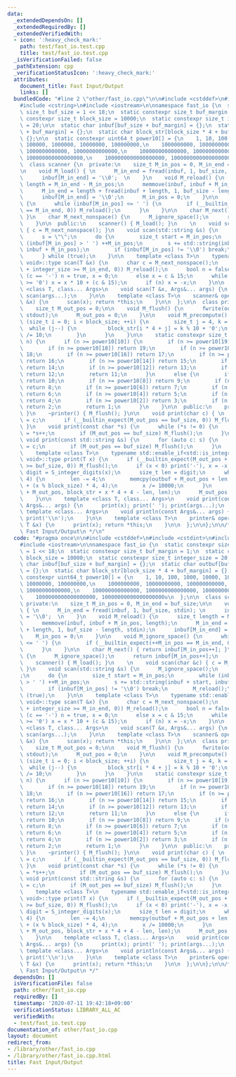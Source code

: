 ```yaml
---
data:
  _extendedDependsOn: []
  _extendedRequiredBy: []
  _extendedVerifiedWith:
  - icon: ':heavy_check_mark:'
    path: test/fast_io.test.cpp
    title: test/fast_io.test.cpp
  _isVerificationFailed: false
  _pathExtension: cpp
  _verificationStatusIcon: ':heavy_check_mark:'
  attributes:
    document_title: Fast Input/Output
    links: []
  bundledCode: "#line 2 \"other/fast_io.cpp\"\n\n#include <cstddef>\n#include <cstdint>\n\
    #include <cstring>\n#include <iostream>\n\nnamespace fast_io {\n  static constexpr\
    \ size_t buf_size = 1 << 18;\n  static constexpr size_t buf_margin = 1;\n  static\
    \ constexpr size_t block_size = 10000;\n  static constexpr size_t integer_size\
    \ = 20;\n\n  static char inbuf[buf_size + buf_margin] = {};\n  static char outbuf[buf_size\
    \ + buf_margin] = {};\n  static char block_str[block_size * 4 + buf_margin] =\
    \ {};\n\n  static constexpr uint64_t power10[] = {\n    1, 10, 100, 1000, 10000,\
    \ 100000, 1000000, 10000000, 100000000,\n    1000000000, 10000000000, 100000000000,\
    \ 1000000000000, 10000000000000,\n    100000000000000, 1000000000000000, 10000000000000000,\
    \ 100000000000000000,\n    1000000000000000000, 10000000000000000000u\n  };\n\n\
    \  class scanner {\n  private:\n    size_t M_in_pos = 0, M_in_end = buf_size;\n\
    \n    void M_load() { \n      M_in_end = fread(inbuf, 1, buf_size, stdin); \n\
    \      inbuf[M_in_end] = '\\0';  \n    }\n    void M_reload() {\n      size_t\
    \ length = M_in_end - M_in_pos;\n      memmove(inbuf, inbuf + M_in_pos, length);\n\
    \      M_in_end = length + fread(inbuf + length, 1, buf_size - length, stdin);\n\
    \      inbuf[M_in_end] = '\\0';\n      M_in_pos = 0;\n    }\n\n    void M_ignore_space()\
    \ {\n      while (inbuf[M_in_pos] <= ' ') {\n        if (__builtin_expect(++M_in_pos\
    \ == M_in_end, 0)) M_reload();\n      }\n    }\n\n    char M_next() { return inbuf[M_in_pos++];\
    \ }\n    char M_next_nonspace() {\n      M_ignore_space();\n      return inbuf[M_in_pos++];\n\
    \    }\n\n  public:\n    scanner() { M_load(); }\n    \n    void scan(char &c)\
    \ { c = M_next_nonspace(); }\n    void scan(std::string &s) {\n      M_ignore_space();\n\
    \      s = \"\";\n      do {\n        size_t start = M_in_pos;\n        while\
    \ (inbuf[M_in_pos] > ' ') ++M_in_pos;\n        s += std::string(inbuf + start,\
    \ inbuf + M_in_pos);\n        if (inbuf[M_in_pos] != '\\0') break;\n        M_reload();\n\
    \      } while (true);\n    }\n\n    template <class T>\n    typename std::enable_if<std::is_integral<T>::value,\
    \ void>::type scan(T &x) {\n      char c = M_next_nonspace();\n      if (__builtin_expect(M_in_pos\
    \ + integer_size >= M_in_end, 0)) M_reload();\n      bool n = false;\n      if\
    \ (c == '-') n = true, x = 0;\n      else x = c & 15;\n      while ((c = M_next())\
    \ >= '0') x = x * 10 + (c & 15);\n      if (n) x = -x;\n    }\n\n    template\
    \ <class T, class... Args>\n    void scan(T &x, Args&... args) {\n      scan(x);\
    \ scan(args...);\n    }\n\n    template <class T>\n    scanner& operator >> (T\
    \ &x) {\n      scan(x); return *this;\n    }\n\n  };\n\n  class printer {\n  private:\n\
    \    size_t M_out_pos = 0;\n\n    void M_flush() {\n      fwrite(outbuf, 1, M_out_pos,\
    \ stdout);\n      M_out_pos = 0;\n    }\n\n    void M_precompute() {\n      for\
    \ (size_t i = 0; i < block_size; ++i) {\n        size_t j = 4, k = i;\n      \
    \  while (j--) {\n          block_str[i * 4 + j] = k % 10 + '0';\n          k\
    \ /= 10;\n        }\n      }\n    }\n\n    static constexpr size_t S_integer_digits(uint64_t\
    \ n) {\n      if (n >= power10[10]) {\n        if (n >= power10[19]) return 20;\n\
    \        if (n >= power10[18]) return 19;\n        if (n >= power10[17]) return\
    \ 18;\n        if (n >= power10[16]) return 17;\n        if (n >= power10[15])\
    \ return 16;\n        if (n >= power10[14]) return 15;\n        if (n >= power10[13])\
    \ return 14;\n        if (n >= power10[12]) return 13;\n        if (n >= power10[11])\
    \ return 12;\n        return 11;\n      }\n      else {\n        if (n >= power10[9])\
    \ return 10;\n        if (n >= power10[8]) return 9;\n        if (n >= power10[7])\
    \ return 8;\n        if (n >= power10[6]) return 7;\n        if (n >= power10[5])\
    \ return 6;\n        if (n >= power10[4]) return 5;\n        if (n >= power10[3])\
    \ return 4;\n        if (n >= power10[2]) return 3;\n        if (n >= power10[1])\
    \ return 2;\n        return 1;\n      }\n    }\n\n  public:\n    printer() { M_precompute();\
    \ }\n    ~printer() { M_flush(); }\n\n    void print(char c) { \n      outbuf[M_out_pos++]\
    \ = c;\n      if (__builtin_expect(M_out_pos == buf_size, 0)) M_flush();\n   \
    \ }\n    void print(const char *s) {\n      while (*s != 0) {\n        outbuf[M_out_pos++]\
    \ = *s++;\n        if (M_out_pos == buf_size) M_flush();\n      }\n    }\n   \
    \ void print(const std::string &s) {\n      for (auto c: s) {\n        outbuf[M_out_pos++]\
    \ = c;\n        if (M_out_pos == buf_size) M_flush();\n      }\n    }\n    \n\
    \    template <class T>\n    typename std::enable_if<std::is_integral<T>::value,\
    \ void>::type print(T x) {\n      if (__builtin_expect(M_out_pos + integer_size\
    \ >= buf_size, 0)) M_flush();\n      if (x < 0) print('-'), x = -x;\n      size_t\
    \ digit = S_integer_digits(x);\n      size_t len = digit;\n      while (len >=\
    \ 4) {\n        len -= 4;\n        memcpy(outbuf + M_out_pos + len, block_str\
    \ + (x % block_size) * 4, 4);\n        x /= 10000;\n      }\n      memcpy(outbuf\
    \ + M_out_pos, block_str + x * 4 + 4 - len, len);\n      M_out_pos += digit;\n\
    \    }\n\n    template <class T, class... Args>\n    void print(const T &x, const\
    \ Args&... args) {\n      print(x); print(' '); print(args...);\n    }\n\n   \
    \ template <class... Args>\n    void println(const Args&... args) {\n      print(args...);\
    \ print('\\n');\n    }\n\n    template <class T>\n    printer& operator << (const\
    \ T &x) {\n      print(x); return *this;\n    }\n\n  };\n\n};\n\n/**\n * @title\
    \ Fast Input/Output\n */\n"
  code: "#pragma once\n\n#include <cstddef>\n#include <cstdint>\n#include <cstring>\n\
    #include <iostream>\n\nnamespace fast_io {\n  static constexpr size_t buf_size\
    \ = 1 << 18;\n  static constexpr size_t buf_margin = 1;\n  static constexpr size_t\
    \ block_size = 10000;\n  static constexpr size_t integer_size = 20;\n\n  static\
    \ char inbuf[buf_size + buf_margin] = {};\n  static char outbuf[buf_size + buf_margin]\
    \ = {};\n  static char block_str[block_size * 4 + buf_margin] = {};\n\n  static\
    \ constexpr uint64_t power10[] = {\n    1, 10, 100, 1000, 10000, 100000, 1000000,\
    \ 10000000, 100000000,\n    1000000000, 10000000000, 100000000000, 1000000000000,\
    \ 10000000000000,\n    100000000000000, 1000000000000000, 10000000000000000, 100000000000000000,\n\
    \    1000000000000000000, 10000000000000000000u\n  };\n\n  class scanner {\n \
    \ private:\n    size_t M_in_pos = 0, M_in_end = buf_size;\n\n    void M_load()\
    \ { \n      M_in_end = fread(inbuf, 1, buf_size, stdin); \n      inbuf[M_in_end]\
    \ = '\\0';  \n    }\n    void M_reload() {\n      size_t length = M_in_end - M_in_pos;\n\
    \      memmove(inbuf, inbuf + M_in_pos, length);\n      M_in_end = length + fread(inbuf\
    \ + length, 1, buf_size - length, stdin);\n      inbuf[M_in_end] = '\\0';\n  \
    \    M_in_pos = 0;\n    }\n\n    void M_ignore_space() {\n      while (inbuf[M_in_pos]\
    \ <= ' ') {\n        if (__builtin_expect(++M_in_pos == M_in_end, 0)) M_reload();\n\
    \      }\n    }\n\n    char M_next() { return inbuf[M_in_pos++]; }\n    char M_next_nonspace()\
    \ {\n      M_ignore_space();\n      return inbuf[M_in_pos++];\n    }\n\n  public:\n\
    \    scanner() { M_load(); }\n    \n    void scan(char &c) { c = M_next_nonspace();\
    \ }\n    void scan(std::string &s) {\n      M_ignore_space();\n      s = \"\"\
    ;\n      do {\n        size_t start = M_in_pos;\n        while (inbuf[M_in_pos]\
    \ > ' ') ++M_in_pos;\n        s += std::string(inbuf + start, inbuf + M_in_pos);\n\
    \        if (inbuf[M_in_pos] != '\\0') break;\n        M_reload();\n      } while\
    \ (true);\n    }\n\n    template <class T>\n    typename std::enable_if<std::is_integral<T>::value,\
    \ void>::type scan(T &x) {\n      char c = M_next_nonspace();\n      if (__builtin_expect(M_in_pos\
    \ + integer_size >= M_in_end, 0)) M_reload();\n      bool n = false;\n      if\
    \ (c == '-') n = true, x = 0;\n      else x = c & 15;\n      while ((c = M_next())\
    \ >= '0') x = x * 10 + (c & 15);\n      if (n) x = -x;\n    }\n\n    template\
    \ <class T, class... Args>\n    void scan(T &x, Args&... args) {\n      scan(x);\
    \ scan(args...);\n    }\n\n    template <class T>\n    scanner& operator >> (T\
    \ &x) {\n      scan(x); return *this;\n    }\n\n  };\n\n  class printer {\n  private:\n\
    \    size_t M_out_pos = 0;\n\n    void M_flush() {\n      fwrite(outbuf, 1, M_out_pos,\
    \ stdout);\n      M_out_pos = 0;\n    }\n\n    void M_precompute() {\n      for\
    \ (size_t i = 0; i < block_size; ++i) {\n        size_t j = 4, k = i;\n      \
    \  while (j--) {\n          block_str[i * 4 + j] = k % 10 + '0';\n          k\
    \ /= 10;\n        }\n      }\n    }\n\n    static constexpr size_t S_integer_digits(uint64_t\
    \ n) {\n      if (n >= power10[10]) {\n        if (n >= power10[19]) return 20;\n\
    \        if (n >= power10[18]) return 19;\n        if (n >= power10[17]) return\
    \ 18;\n        if (n >= power10[16]) return 17;\n        if (n >= power10[15])\
    \ return 16;\n        if (n >= power10[14]) return 15;\n        if (n >= power10[13])\
    \ return 14;\n        if (n >= power10[12]) return 13;\n        if (n >= power10[11])\
    \ return 12;\n        return 11;\n      }\n      else {\n        if (n >= power10[9])\
    \ return 10;\n        if (n >= power10[8]) return 9;\n        if (n >= power10[7])\
    \ return 8;\n        if (n >= power10[6]) return 7;\n        if (n >= power10[5])\
    \ return 6;\n        if (n >= power10[4]) return 5;\n        if (n >= power10[3])\
    \ return 4;\n        if (n >= power10[2]) return 3;\n        if (n >= power10[1])\
    \ return 2;\n        return 1;\n      }\n    }\n\n  public:\n    printer() { M_precompute();\
    \ }\n    ~printer() { M_flush(); }\n\n    void print(char c) { \n      outbuf[M_out_pos++]\
    \ = c;\n      if (__builtin_expect(M_out_pos == buf_size, 0)) M_flush();\n   \
    \ }\n    void print(const char *s) {\n      while (*s != 0) {\n        outbuf[M_out_pos++]\
    \ = *s++;\n        if (M_out_pos == buf_size) M_flush();\n      }\n    }\n   \
    \ void print(const std::string &s) {\n      for (auto c: s) {\n        outbuf[M_out_pos++]\
    \ = c;\n        if (M_out_pos == buf_size) M_flush();\n      }\n    }\n    \n\
    \    template <class T>\n    typename std::enable_if<std::is_integral<T>::value,\
    \ void>::type print(T x) {\n      if (__builtin_expect(M_out_pos + integer_size\
    \ >= buf_size, 0)) M_flush();\n      if (x < 0) print('-'), x = -x;\n      size_t\
    \ digit = S_integer_digits(x);\n      size_t len = digit;\n      while (len >=\
    \ 4) {\n        len -= 4;\n        memcpy(outbuf + M_out_pos + len, block_str\
    \ + (x % block_size) * 4, 4);\n        x /= 10000;\n      }\n      memcpy(outbuf\
    \ + M_out_pos, block_str + x * 4 + 4 - len, len);\n      M_out_pos += digit;\n\
    \    }\n\n    template <class T, class... Args>\n    void print(const T &x, const\
    \ Args&... args) {\n      print(x); print(' '); print(args...);\n    }\n\n   \
    \ template <class... Args>\n    void println(const Args&... args) {\n      print(args...);\
    \ print('\\n');\n    }\n\n    template <class T>\n    printer& operator << (const\
    \ T &x) {\n      print(x); return *this;\n    }\n\n  };\n\n};\n\n/**\n * @title\
    \ Fast Input/Output\n */"
  dependsOn: []
  isVerificationFile: false
  path: other/fast_io.cpp
  requiredBy: []
  timestamp: '2020-07-11 19:42:18+09:00'
  verificationStatus: LIBRARY_ALL_AC
  verifiedWith:
  - test/fast_io.test.cpp
documentation_of: other/fast_io.cpp
layout: document
redirect_from:
- /library/other/fast_io.cpp
- /library/other/fast_io.cpp.html
title: Fast Input/Output
---
```

